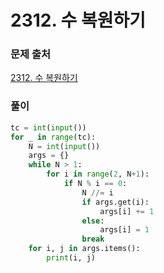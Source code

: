 # 2312. 수 복원하기


### 문제 출처
[2312. 수 복원하기](https://www.acmicpc.net/problem/2312)


### 풀이
```python
tc = int(input())
for _ in range(tc):
    N = int(input())
    args = {}
    while N > 1:
        for i in range(2, N+1):
            if N % i == 0:
                N //= i
                if args.get(i):
                    args[i] += 1
                else:
                    args[i] = 1
                break
    for i, j in args.items():
        print(i, j)
 
 ```
